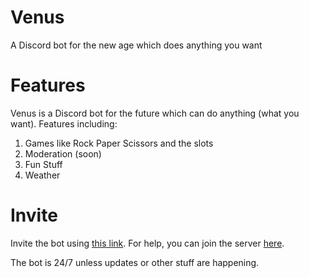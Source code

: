 # Venus
A Discord bot for the new age which does anything you want

# Features
Venus is a Discord bot for the future which can do anything (what you want). Features including:

1. Games like Rock Paper Scissors and the slots
2. Moderation (soon)
3. Fun Stuff
4. Weather

# Invite
Invite the bot using [this link](https://discordapp.com/oauth2/authorize?&client_id=436913732267016212&scope=bot&permissions=8). For help, you can join the server [here](https://discord.gg/5h86cH9).

The bot is 24/7 unless updates or other stuff are happening.
